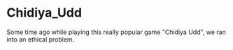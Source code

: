 # Chidiya_Udd

Some time ago while playing this really popular game "Chidiya Udd", we ran into an ethical problem.
